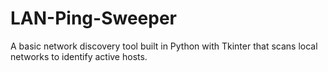 # LAN-Ping-Sweeper
A basic network discovery tool built in Python with Tkinter that scans local networks to identify active hosts.
